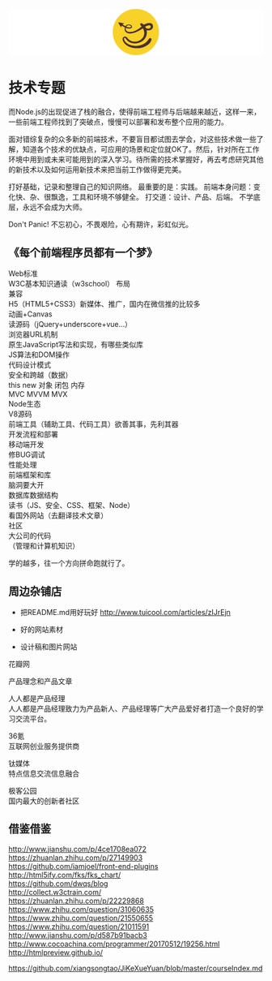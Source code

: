 
![](https://github.com/bluezhan/technology-topic/raw/master/image/logo.png)

# 技术专题

而Node.js的出现促进了栈的融合，使得前端工程师与后端越来越近，这样一来，一些前端工程师找到了突破点，慢慢可以部署和发布整个应用的能力。

面对错综复杂的众多新的前端技术，不要盲目都试图去学会，对这些技术做一些了解，知道各个技术的优缺点，可应用的场景和定位就OK了。然后，针对所在工作环境中用到或未来可能用到的深入学习。待所需的技术掌握好，再去考虑研究其他的新技术以及如何运用新技术来把当前工作做得更完美。

打好基础，记录和整理自己的知识网络。
最重要的是：实践。
前端本身问题：变化快、杂、很飘逸，工具和环境不够健全。
打交道：设计、产品、后端。
不学底层，永远不会成为大师。

Don't Panic! 不忘初心，不畏艰险，心有期许，彩虹似光。


## 《每个前端程序员都有一个梦》

Web标准  
W3C基本知识通读（w3school） 
布局  
兼容  
H5（HTML5+CSS3）新媒体、推广，国内在微信推的比较多  
动画+Canvas  
读源码（jQuery+underscore+vue...）  
浏览器URL机制  
原生JavaScript写法和实现，有哪些类似库  
JS算法和DOM操作  
代码设计模式  
安全和跨越（数据）  
this new 对象 闭包 内存  
MVC MVVM MVX  
Node生态    
V8源码  
前端工具（辅助工具、代码工具）欲善其事，先利其器    
开发流程和部署  
移动端开发  
修BUG调试  
性能处理  
前端框架和库  
脑洞要大开  
数据库数据结构  
读书（JS、安全、CSS、框架、Node）  
看国外网站（去翻译技术文章）  
社区  
大公司的代码  
（管理和计算机知识）  
  
学的越多，往一个方向拼命跑就行了。  
  
## 周边杂铺店

- 把README.md用好玩好
http://www.tuicool.com/articles/zIJrEjn
  
- 好的网站素材
  
- 设计稿和图片网站
  
花瓣网
  
产品理念和产品文章
  
人人都是产品经理  
人人都是产品经理致力为产品新人、产品经理等广大产品爱好者打造一个良好的学习交流平台。  
  
36氪  
互联网创业服务提供商  
  
钛媒体  
特点信息交流信息融合  
  
极客公园  
国内最大的创新者社区  
  
  
## 借鉴借鉴

http://www.jianshu.com/p/4ce1708ea072   
https://zhuanlan.zhihu.com/p/27149903  
https://github.com/iamjoel/front-end-plugins  
http://html5ify.com/fks/fks_chart/  
https://github.com/dwqs/blog  
http://collect.w3ctrain.com/  
https://zhuanlan.zhihu.com/p/22229868  
https://www.zhihu.com/question/31060635  
https://www.zhihu.com/question/21550655  
https://www.zhihu.com/question/21011591  
http://www.jianshu.com/p/d587b91bacb3  
http://www.cocoachina.com/programmer/20170512/19256.html  
http://htmlpreview.github.io/  

https://github.com/xiangsongtao/JiKeXueYuan/blob/master/courseIndex.md

